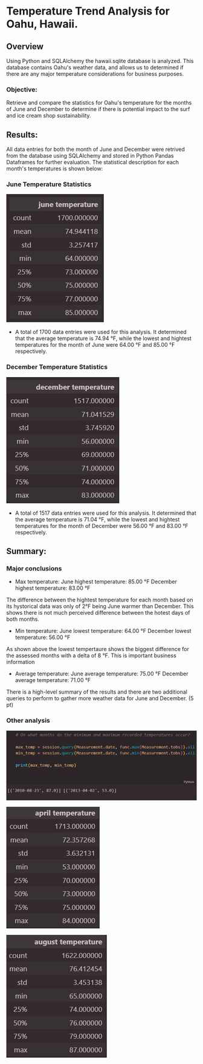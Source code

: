 # Temperature Trend Analysis for Oahu, Hawaii.

## Overview
Using Python and SQLAlchemy the hawaii.sqlite database is analyzed. This database contains Oahu's weather data, and allows us to determined if there are any major temperature considerations for business purposes.

### Objective:
Retrieve and compare the statistics for Oahu's temperature for the months of June and December to determine if there is potential impact to the surf and ice cream shop sustainability.


## Results:
All data entries for both the month of June and December were retrived from the database using SQLAlchemy and stored in Python Pandas Dataframes for further evaluation. The statistical description for each month's temperatures is shown below: 

### June Temperature Statistics

![June_temperature_stats](https://github.com/Li11iana/surfs_up/blob/main/Resources/June_temperature_stats.png)

* A total of 1700 data entries were used for this analysis. It determined that the average temperature is 74.94 °F, while the lowest and hightest temperatures for the month of June were 64.00 °F and 85.00 °F respectively.

### December Temperature Statistics

![Dec_temperature_stats](https://github.com/Li11iana/surfs_up/blob/main/Resources/Dec_temperature_stats.png)

* A total of 1517 data entries were used for this analysis. It determined that the average temperature is 71.04 °F, while the lowest and hightest temperatures for the month of December were 56.00 °F and 83.00 °F respectively.


## Summary:

### Major conclusions

* Max temperature:
June highest temperature: 85.00 °F 
December highest temperature: 83.00 °F

The difference between the hightest temperature for each month based on its hystorical data was only of 2°F being June warmer than December. This shows there is not much perceived difference between the hotest days of both months. 

* Min temperature:
June lowest temperature: 64.00 °F 
December lowest temperature: 56.00 °F

As shown above the lowest tempertaure shows the biggest difference for the assessed months with a delta of 8 °F. This is important business information 

* Average temperature:
June average temperature: 75.00 °F 
December average temperature: 71.00 °F

There is a high-level summary of the results and there are two additional queries to perform to gather more weather data for June and December. (5 pt)

### Other analysis

![Other_analysis](https://github.com/Li11iana/surfs_up/blob/main/Resources/Other_analysis.png)

![April_temperature_stats](https://github.com/Li11iana/surfs_up/blob/main/Resources/April_temperature_stats.png)


![Aug_temperature_stats](https://github.com/Li11iana/surfs_up/blob/main/Resources/Aug_temperature_stats.png)
